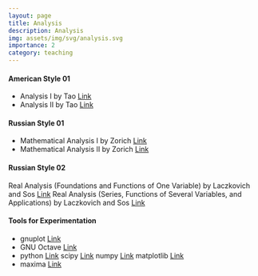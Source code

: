 ```yaml
---
layout: page
title: Analysis
description: Analysis
img: assets/img/svg/analysis.svg
importance: 2
category: teaching
---
```


#### American Style 01

- Analysis I by Tao [Link](https://link.springer.com/book/10.1007/978-981-10-1789-6)
- Analysis II  by Tao [Link](https://link.springer.com/book/10.1007/978-981-10-1804-6)

#### Russian Style 01

- Mathematical Analysis I by Zorich [Link](https://link.springer.com/book/10.1007/978-3-662-48792-1)
- Mathematical Analysis II by Zorich [Link](https://link.springer.com/book/10.1007/978-3-662-48993-2)

#### Russian Style 02

Real Analysis (Foundations and Functions of One Variable) by Laczkovich and Sos [Link](https://link.springer.com/book/10.1007/978-1-4939-2766-1)
Real Analysis (Series, Functions of Several Variables, and Applications) by Laczkovich and Sos [Link](https://link.springer.com/book/10.1007/978-1-4939-7369-9)

#### Tools for Experimentation

- gnuplot [Link](http://www.gnuplot.info/)
- GNU Octave  [Link](https://octave.org/)
- python [Link](https://www.python.org/) scipy [Link](https://scipy.org/) numpy [Link](https://numpy.org/) matplotlib [Link](https://matplotlib.org/)
- maxima [Link](https://maxima.sourceforge.io/)  




